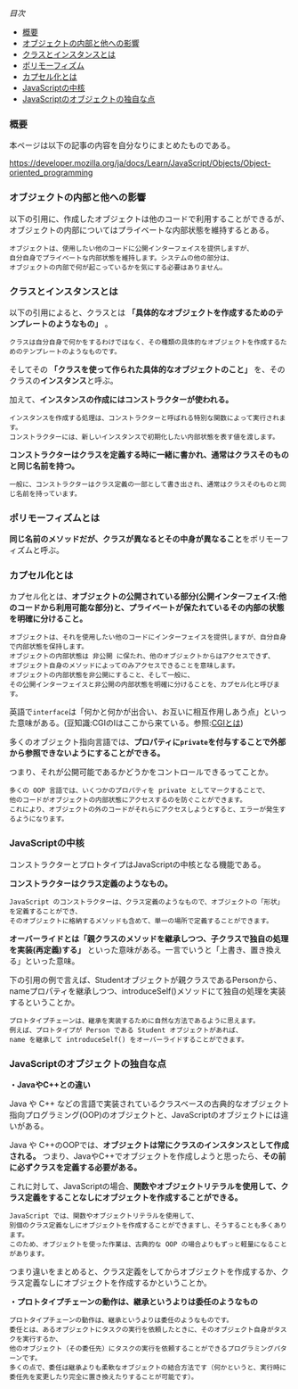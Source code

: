 *目次*
* [概要](#概要)
* [オブジェクトの内部と他への影響](#オブジェクトの内部と他への影響)
* [クラスとインスタンスとは](#クラスとインスタンスとは)
* [ポリモーフィズム](#ポリモーフィズム)
* [カプセル化とは](#カプセル化とは)
* [JavaScriptの中核](#JavaScriptの中核)
* [JavaScriptのオブジェクトの独自な点](#JavaScriptのオブジェクトの独自な点)

### 概要

本ページは以下の記事の内容を自分なりにまとめたものである。

https://developer.mozilla.org/ja/docs/Learn/JavaScript/Objects/Object-oriented_programming

### オブジェクトの内部と他への影響

以下の引用に、作成したオブジェクトは他のコードで利用することができるが、オブジェクトの内部についてはプライベートな内部状態を維持するとある。
```
オブジェクトは、使用したい他のコードに公開インターフェイスを提供しますが、
自分自身でプライベートな内部状態を維持します。システムの他の部分は、
オブジェクトの内部で何が起こっているかを気にする必要はありません。
```
### クラスとインスタンスとは

以下の引用によると、クラスとは **「具体的なオブジェクトを作成するためのテンプレートのようなもの」** 。
```
クラスは自分自身で何かをするわけではなく、その種類の具体的なオブジェクトを作成するためのテンプレートのようなものです。
```

そしてその **「クラスを使って作られた具体的なオブジェクトのこと」** を、そのクラスの**インスタンス**と呼ぶ。

加えて、**インスタンスの作成にはコンストラクターが使われる。**
```
インスタンスを作成する処理は、コンストラクターと呼ばれる特別な関数によって実行されます。
コンストラクターには、新しいインスタンスで初期化したい内部状態を表す値を渡します。
```

**コンストラクターはクラスを定義する時に一緒に書かれ、通常はクラスそのものと同じ名前を持つ。**
```
一般に、コンストラクターはクラス定義の一部として書き出され、通常はクラスそのものと同じ名前を持っています。
```

### ポリモーフィズムとは

**同じ名前のメソッドだが、クラスが異なるとその中身が異なること**をポリモーフィズムと呼ぶ。

### カプセル化とは

カプセル化とは、**オブジェクトの公開されている部分(公開インターフェイス:他のコードから利用可能な部分)と、プライベートが保たれているその内部の状態を明確に分けること。**

```
オブジェクトは、それを使用したい他のコードにインターフェイスを提供しますが、自分自身で内部状態を保持します。
オブジェクトの内部状態は 非公開 に保たれ、他のオブジェクトからはアクセスできず、
オブジェクト自身のメソッドによってのみアクセスできることを意味します。
オブジェクトの内部状態を非公開にすること、そして一般に、
その公開インターフェイスと非公開の内部状態を明確に分けることを、カプセル化と呼びます。
```

英語で`interface`は「何かと何かが出合い、お互いに相互作用しあう点」といった意味がある。(豆知識:CGIのIはここから来ている。参照:[CGIとは](https://github.com/ren-github-account/Today-I-Learned/blob/ad12fcba7e3cff4554893abb72741b624e53dd44/Perl/cgi%E3%81%A8%E3%81%AF.md))

多くのオブジェクト指向言語では、**プロパティに`private`を付与することで外部から参照できないようにすることができる。**

つまり、それが公開可能であるかどうかをコントロールできるってことか。
```
多くの OOP 言語では、いくつかのプロパティを private としてマークすることで、
他のコードがオブジェクトの内部状態にアクセスするのを防ぐことができます。
これにより、オブジェクトの外のコードがそれらにアクセスしようとすると、エラーが発生するようになります。
```

### JavaScriptの中核

コンストラクターとプロトタイプはJavaScriptの中核となる機能である。

**コンストラクターはクラス定義のようなもの。**
```
JavaScript のコンストラクターは、クラス定義のようなもので、オブジェクトの「形状」を定義することができ、
そのオブジェクトに格納するメソッドも含めて、単一の場所で定義することができます。
```

**オーバーライドとは「親クラスのメソッドを継承しつつ、子クラスで独自の処理を実装(再定義)する」** といった意味がある。一言でいうと「上書き、置き換える」といった意味。

下の引用の例で言えば、Studentオブジェクトが親クラスであるPersonから、nameプロパティを継承しつつ、introduceSelf()メソッドにて独自の処理を実装するということか。
```
プロトタイプチェーンは、継承を実装するために自然な方法であるように思えます。
例えば、プロトタイプが Person である Student オブジェクトがあれば、
name を継承して introduceSelf() をオーバーライドすることができます。
```

### JavaScriptのオブジェクトの独自な点

**・JavaやC++との違い**

Java や C++ などの言語で実装されているクラスベースの古典的なオブジェクト指向プログラミング(OOP)のオブジェクトと、JavaScriptのオブジェクトには違いがある。

Java や C++のOOPでは、**オブジェクトは常にクラスのインスタンスとして作成される。** つまり、JavaやC++でオブジェクトを作成しようと思ったら、**その前に必ずクラスを定義する必要がある。**

これに対して、JavaScriptの場合、**関数やオブジェクトリテラルを使用して、クラス定義をすることなしにオブジェクトを作成することができる。**
```
JavaScript では、関数やオブジェクトリテラルを使用して、
別個のクラス定義なしにオブジェクトを作成することができますし、そうすることも多くあります。
このため、オブジェクトを使った作業は、古典的な OOP の場合よりもずっと軽量になることがあります。
```

つまり違いをまとめると、クラス定義をしてからオブジェクトを作成するか、クラス定義なしにオブジェクトを作成するかということか。

**・プロトタイプチェーンの動作は、継承というよりは委任のようなもの**
```
プロトタイプチェーンの動作は、継承というよりは委任のようなものです。
委任とは、あるオブジェクトにタスクの実行を依頼したときに、そのオブジェクト自身がタスクを実行するか、
他のオブジェクト（その委任先）にタスクの実行を依頼することができるプログラミングパターンです。
多くの点で、委任は継承よりも柔軟なオブジェクトの結合方法です（何かというと、実行時に委任先を変更したり完全に置き換えたりすることが可能です）。
```

